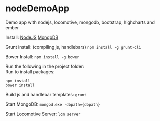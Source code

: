 nodeDemoApp
===========

Demo app with nodejs, locomotive, mongodb, bootstrap, highcharts and ember


Install:
[NodeJS](http://nodejs.org/)
[MongoDB](http://www.mongodb.org/)

Grunt install: (compiling js, handlebars)
`npm install -g grunt-cli`

Bower Install:
`npm install -g bower`

Run the following in the project folder: <br />
Run to install packages:

```
npm install
bower install
```

Build js and handlebar templates:
`grunt`

Start MongoDB:
`mongod.exe -dbpath={dbpath}`

Start Locomotive Server:
`lcm server`